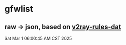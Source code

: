 # gfwlist
## raw -> json, based on [v2ray-rules-dat](https://github.com/Loyalsoldier/v2ray-rules-dat)
Sat Mar  1 06:00:45 AM CST 2025

